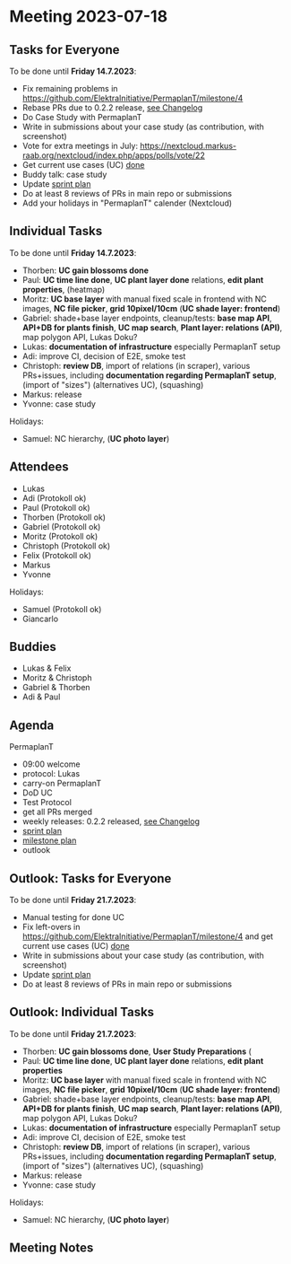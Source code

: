 # Meeting 2023-07-18

## Tasks for Everyone

To be done until **Friday 14.7.2023**:

- Fix remaining problems in https://github.com/ElektraInitiative/PermaplanT/milestone/4
- Rebase PRs due to 0.2.2 release, [see Changelog](../CHANGELOG.md)
- Do Case Study with PermaplanT
- Write in submissions about your case study (as contribution, with screenshot)
- Vote for extra meetings in July: https://nextcloud.markus-raab.org/nextcloud/index.php/apps/polls/vote/22
- Get current use cases (UC) [done](../usecases/README.md)
- Buddy talk: case study
- Update [sprint plan](https://github.com/orgs/ElektraInitiative/projects/4/)
- Do at least 8 reviews of PRs in main repo or submissions
- Add your holidays in "PermaplanT" calender (Nextcloud)

## Individual Tasks

To be done until **Friday 14.7.2023**:

- Thorben: **UC gain blossoms done**
- Paul: **UC time line done**, **UC plant layer done** relations, **edit plant properties**, (heatmap)
- Moritz: **UC base layer** with manual fixed scale in frontend with NC images, **NC file picker**, **grid 10pixel/10cm** (**UC shade layer: frontend**)
- Gabriel: shade+base layer endpoints, cleanup/tests: **base map API**, **API+DB for plants finish**, **UC map search**, **Plant layer: relations (API)**, map polygon API, Lukas Doku?
- Lukas: **documentation of infrastructure** especially PermaplanT setup
- Adi: improve CI, decision of E2E, smoke test
- Christoph: **review DB**, import of relations (in scraper), various PRs+issues, including **documentation regarding PermaplanT setup**, (import of "sizes") (alternatives UC), (squashing)
- Markus: release
- Yvonne: case study

Holidays:

- Samuel: NC hierarchy, (**UC photo layer**)

## Attendees

- Lukas
- Adi (Protokoll ok)
- Paul (Protokoll ok)
- Thorben (Protokoll ok)
- Gabriel (Protokoll ok)
- Moritz (Protokoll ok)
- Christoph (Protokoll ok)
- Felix (Protokoll ok)
- Markus
- Yvonne

Holidays:

- Samuel (Protokoll ok)
- Giancarlo

## Buddies

- Lukas & Felix
- Moritz & Christoph
- Gabriel & Thorben
- Adi & Paul

## Agenda

PermaplanT

- 09:00 welcome
- protocol: Lukas
- carry-on PermaplanT
- DoD UC
- Test Protocol
- get all PRs merged
- weekly releases: 0.2.2 released, [see Changelog](../CHANGELOG.md)
- [sprint plan](https://github.com/orgs/ElektraInitiative/projects/4/)
- [milestone plan](https://github.com/ElektraInitiative/PermaplanT/milestone/4)
- outlook

## Outlook: Tasks for Everyone

To be done until **Friday 21.7.2023**:

- Manual testing for done UC
- Fix left-overs in https://github.com/ElektraInitiative/PermaplanT/milestone/4 and get current use cases (UC) [done](../usecases/README.md)
- Write in submissions about your case study (as contribution, with screenshot)
- Update [sprint plan](https://github.com/orgs/ElektraInitiative/projects/4/)
- Do at least 8 reviews of PRs in main repo or submissions

## Outlook: Individual Tasks

To be done until **Friday 21.7.2023**:

- Thorben: **UC gain blossoms done**, **User Study Preparations** (
- Paul: **UC time line done**, **UC plant layer done** relations, **edit plant properties**
- Moritz: **UC base layer** with manual fixed scale in frontend with NC images, **NC file picker**, **grid 10pixel/10cm** (**UC shade layer: frontend**)
- Gabriel: shade+base layer endpoints, cleanup/tests: **base map API**, **API+DB for plants finish**, **UC map search**, **Plant layer: relations (API)**, map polygon API, Lukas Doku?
- Lukas: **documentation of infrastructure** especially PermaplanT setup
- Adi: improve CI, decision of E2E, smoke test
- Christoph: **review DB**, import of relations (in scraper), various PRs+issues, including **documentation regarding PermaplanT setup**, (import of "sizes") (alternatives UC), (squashing)
- Markus: release
- Yvonne: case study

Holidays:

- Samuel: NC hierarchy, (**UC photo layer**)

## Meeting Notes
